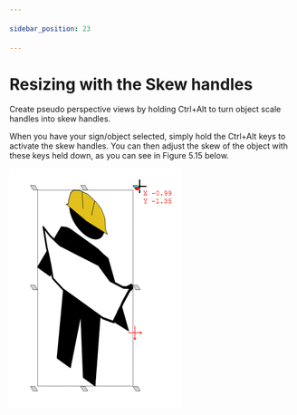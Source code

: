 ```yaml
---

sidebar_position: 23

---
```

# Resizing with the Skew handles

Create pseudo perspective views by holding Ctrl+Alt to turn object scale handles into skew handles.

When you have your sign/object selected, simply hold the Ctrl+Alt keys to activate the skew handles. You can then adjust the skew of the object with these keys held down, as you can see in Figure 5.15 below.

![Skew_handles](./assets/Skew_handles.png)